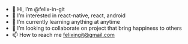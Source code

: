 - 👋 Hi, I’m @felix-in-git
- 👀 I’m interested in react-native, react, android 
- 🌱 I’m currently learning anything at anytime
- 💞️ I’m looking to collaborate on project that bring happiness to others
- 📫 How to reach me felixingit@gmail.com

<!---
felix-in-git/felix-in-git is a ✨ special ✨ repository because its `README.md` (this file) appears on your GitHub profile.
You can click the Preview link to take a look at your changes.
--->
